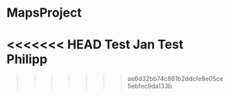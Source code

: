 # MapsProject

<<<<<<< HEAD
Test
Jan
Test Philipp
=======
>>>>>>> ae6d32bb74c861b2ddcfe8e05ce5ebfec9da133b


